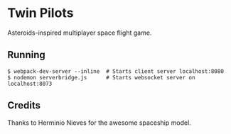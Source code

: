 # Twin Pilots
Asteroids-inspired multiplayer space flight game.

## Running
```shell
$ webpack-dev-server --inline  # Starts client server localhost:8080
$ nodemon serverbridge.js      # Starts websocket server on localhost:8073
```

## Credits

Thanks to Herminio Nieves for the awesome spaceship model.
